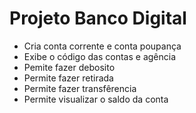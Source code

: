 # Projeto Banco Digital

- Cria conta corrente e conta poupança
- Exibe o código das contas e agência
- Pemite fazer debosito
- Permite fazer retirada
- Permite fazer transfêrencia
- Permite visualizar o saldo da conta

